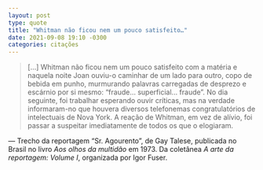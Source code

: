 ```yaml
---
layout: post
type: quote
title: "Whitman não ficou nem um pouco satisfeito…"
date: 2021-09-08 19:10 -0300
categories: citações
---
```

>[…] Whitman não ficou nem um pouco satisfeito com a matéria e naquela noite Joan ouviu-o caminhar de um lado para outro, copo de bebida em punho, murmurando palavras carregadas de desprezo e escárnio por si mesmo: “fraude… superficial… fraude”. No dia seguinte, foi trabalhar esperando ouvir críticas, mas na verdade informaram-no que houvera diversos telefonemas congratulatórios de intelectuais de Nova York. A reação de Whitman, em vez de alívio, foi passar a suspeitar imediatamente de todos os que o elogiaram.

— Trecho da reportagem “Sr. Agourento”, de Gay Talese, publicada no Brasil no livro _Aos olhos da multidão_ em 1973. Da coletânea _A arte da reportagem: Volume I_, organizada por Igor Fuser.